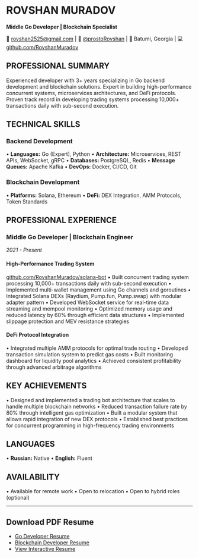 # ROVSHAN MURADOV
**Middle Go Developer | Blockchain Specialist**

📧 rovshan2525@gmail.com | 💬 [@prostoRovshan](https://t.me/prostoRovshan) | 📍 Batumi, Georgia | 💻 [github.com/RovshanMuradov](https://github.com/RovshanMuradov)

## PROFESSIONAL SUMMARY
Experienced developer with 3+ years specializing in Go backend development and blockchain solutions. Expert in building high-performance concurrent systems, microservices architectures, and DeFi protocols. Proven track record in developing trading systems processing 10,000+ transactions daily with sub-second execution.

## TECHNICAL SKILLS

### Backend Development
• **Languages:** Go (Expert), Python
• **Architecture:** Microservices, REST APIs, WebSocket, gRPC
• **Databases:** PostgreSQL, Redis
• **Message Queues:** Apache Kafka
• **DevOps:** Docker, CI/CD, Git

### Blockchain Development
• **Platforms:** Solana, Ethereum
• **DeFi:** DEX Integration, AMM Protocols, Token Standards

## PROFESSIONAL EXPERIENCE

### Middle Go Developer | Blockchain Engineer
*2021 - Present*

#### High-Performance Trading System
[github.com/RovshanMuradov/solana-bot](https://github.com/RovshanMuradov/solana-bot)
• Built concurrent trading system processing 10,000+ transactions daily with sub-second execution
• Implemented multi-wallet management using Go channels and goroutines
• Integrated Solana DEXs (Raydium, Pump.fun, Pump.swap) with modular adapter pattern
• Developed WebSocket service for real-time data streaming and mempool monitoring
• Optimized memory usage and reduced latency by 60% through efficient data structures
• Implemented slippage protection and MEV resistance strategies

#### DeFi Protocol Integration
• Integrated multiple AMM protocols for optimal trade routing
• Developed transaction simulation system to predict gas costs
• Built monitoring dashboard for liquidity pool analytics
• Achieved consistent profitability through advanced arbitrage algorithms

## KEY ACHIEVEMENTS
• Designed and implemented a trading bot architecture that scales to handle multiple blockchain networks
• Reduced transaction failure rate by 80% through intelligent gas optimization
• Built a modular system that allows rapid integration of new DEX protocols
• Established best practices for concurrent programming in high-frequency trading environments

## LANGUAGES
• **Russian:** Native
• **English:** Fluent

## AVAILABILITY
• Available for remote work
• Open to relocation
• Open to hybrid roles (optional)

---

## Download PDF Resume
- [Go Developer Resume](assets/pdf/go-developer.pdf)
- [Blockchain Developer Resume](assets/pdf/blockchain-go.pdf)
- [View Interactive Resume](https://rovshanmuradov.github.io)
